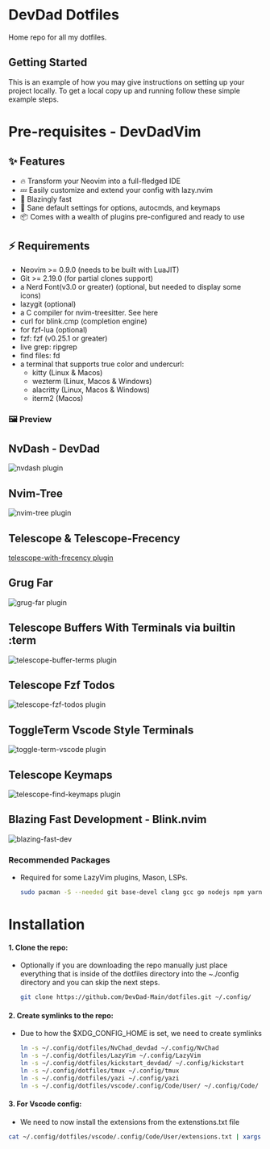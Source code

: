 # DevDad Dotfiles

<!-- ## About The Project -->

Home repo for all my dotfiles.

## Getting Started

This is an example of how you may give instructions on setting up your project locally.
To get a local copy up and running follow these simple example steps.

# Pre-requisites - DevDadVim

## ✨ Features

- 🔥 Transform your Neovim into a full-fledged IDE
- 💤 Easily customize and extend your config with lazy.nvim
- 🚀 Blazingly fast
- 🧹 Sane default settings for options, autocmds, and keymaps
- 📦 Comes with a wealth of plugins pre-configured and ready to use

## ⚡️ Requirements

- Neovim >= 0.9.0 (needs to be built with LuaJIT)
- Git >= 2.19.0 (for partial clones support)
- a Nerd Font(v3.0 or greater) (optional, but needed to display some icons)
- lazygit (optional)
- a C compiler for nvim-treesitter. See here
- curl for blink.cmp (completion engine)
- for fzf-lua (optional)
- fzf: fzf (v0.25.1 or greater)
- live grep: ripgrep
- find files: fd
- a terminal that supports true color and undercurl:
  - kitty (Linux & Macos)
  - wezterm (Linux, Macos & Windows)
  - alacritty (Linux, Macos & Windows)
  - iterm2 (Macos)

### 🖼️ Preview

## NvDash - DevDad

![nvdash plugin](./previews/nv-dash.png)

## Nvim-Tree

![nvim-tree plugin](./previews/nvim-tree.png)

## Telescope & Telescope-Frecency

[telescope-with-frecency plugin](./previews/telescope-with-frecency.png)

## Grug Far

![grug-far plugin](./previews/grug-far.png)

## Telescope Buffers With Terminals via builtin :term

![telescope-buffer-terms plugin](./previews/buffers-with-term.png)

## Telescope Fzf Todos

![telescope-fzf-todos plugin](./previews/telescope-fzf-todos.png)

## ToggleTerm Vscode Style Terminals

![toggle-term-vscode plugin](./previews/vert-terminal-vscode.png)

## Telescope Keymaps

![telescope-find-keymaps plugin](./previews/telescope-keymaps.png)

## Blazing Fast Development - Blink.nvim
![blazing-fast-dev](https://github.com/user-attachments/assets/2af5ba51-29e3-4120-99ae-cf2b5431f688)


### Recommended Packages

- Required for some LazyVim plugins, Mason, LSPs.

  ```bash
  sudo pacman -S --needed git base-devel clang gcc go nodejs npm yarn python python-pip luarocks unzip wget ripgrep fd
  ```

# Installation

#### 1. Clone the repo:

- Optionally if you are downloading the repo manually just place everything that is inside of the dotfiles directory into the ~./config directory and you can skip the next steps.

  ```bash
  git clone https://github.com/DevDad-Main/dotfiles.git ~/.config/
  ```

#### 2. Create symlinks to the repo:

- Due to how the $XDG_CONFIG_HOME is set, we need to create symlinks

  ```bash
  ln -s ~/.config/dotfiles/NvChad_devdad ~/.config/NvChad
  ln -s ~/.config/dotfiles/LazyVim ~/.config/LazyVim
  ln -s ~/.config/dotfiles/kickstart_devdad/ ~/.config/kickstart
  ln -s ~/.config/dotfiles/tmux ~/.config/tmux
  ln -s ~/.config/dotfiles/yazi ~/.config/yazi
  ln -s ~/.config/dotfiles/vscode/.config/Code/User/ ~/.config/Code/
  ```

#### 3. For Vscode config:

- We need to now install the extensions from the extenstions.txt file

```bash
cat ~/.config/dotfiles/vscode/.config/Code/User/extensions.txt | xargs -L 1 code --install-extension
```
